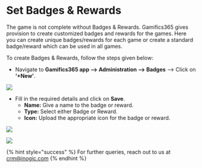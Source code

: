 # Set Badges & Rewards

The game is not complete without Badges & Rewards. Gamifics365 gives provision to create customized badges and rewards for the games. Here you can create unique badges/rewards for each game or create a standard badge/reward which can be used in all games.

To create Badges & Rewards, follow the steps given below:

* Navigate to **Gamifics365 app --> Administration --> Badges** --> Click on **‘+New’**.

![](../../.gitbook/assets/Badges\_1.png)

* Fill in the required details and click on **Save**.
  * **Name:** Give a name to the badge or reward.
  * **Type:** Select either Badge or Reward.
  * **Icon:** Upload the appropriate icon for the badge or reward.

![](<../../.gitbook/assets/Badges\_2 (1).png>)

![](../../.gitbook/assets/Badges\_3.png)

{% hint style="success" %}
For further queries, reach out to us at [crm@inogic.com](mailto:crm@inogic.com)
{% endhint %}
